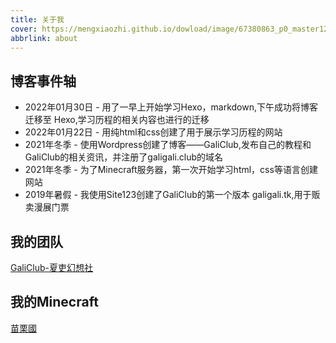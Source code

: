 ```yaml
---
title: 关于我
cover: https://mengxiaozhi.github.io/dowload/image/67380863_p0_master1200.jpg
abbrlink: about
---
```


## 博客事件轴
- 2022年01月30日 - 用了一早上开始学习Hexo，markdown,下午成功将博客迁移至 Hexo,学习历程的相关内容也进行的迁移
- 2022年01月22日 - 用纯html和css创建了用于展示学习历程的网站
- 2021年冬季 - 使用Wordpress创建了博客——GaliClub,发布自己的教程和GaliClub的相关资讯，并注册了galigali.club的域名
- 2021年冬季 - 为了Minecraft服务器，第一次开始学习html，css等语言创建网站
- 2019年暑假 - 我使用Site123创建了GaliClub的第一个版本 galigali.tk,用于贩卖漫展门票
## 我的团队
[GaliClub-夏吏幻想社](https://galigali.club)
## 我的Minecraft
[苗栗國](https://miaoli.galigali.club)
